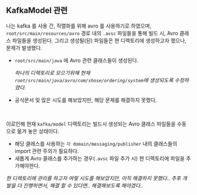 ## KafkaModel 관련 

나는 kafka 를 사용 간, 직렬화를 위해 avro 를 사용하기로 하였으며, `root/src/main/resources/avro` 경로 내의 `.avsc` 파일들을 통해 빌드 시, Avro 클래스 파일들을 생성된다.
그리고 생성될(된) 파일들은 현 디렉토리에 생성하고자 했으나, 문제가 발생했다. 

- `root/src/main/java` 에 Avro 관련 클래스들이 생성된다.

    *하나의 디렉토리로 모으기위해 현재 `root/src/main/java/avro/com/shose/ordering/system`에 생성되도록 수정하였다.*

- 공식문서 및 많은 시도를 해보았지만, 해당 문제를 해결하지 못했다.

<br>

이로인해 현재 `kafka/model` 디렉토리는 빌드시 생성되는 Avro 클래스 파일들을 수동으로 옮겨 놓은 상태이다.

- 해당 클래스를 사용하는 `각 domain/messaging/publisher` 내의 클래스들의 import 관련 주의가 필요하다.
- 새롭게 Avro 클래스를 추가하는 경우(`.avsc` 파일 추가 시) 현 디렉토리에 파일을 추가해야한다.


*현 디렉토리에 관리를 하고자 여렇 시도를 해보았지만, 아직 해결하지 못했다.. 추후 개발을 더 진행하면서, 해결 할 수 있다면.. 해결해보도록 해야겠다..*
